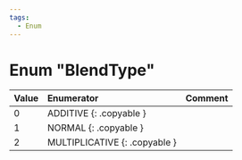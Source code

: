 ```yaml
---
tags:
  - Enum
---
```

# Enum "BlendType"
|Value|Enumerator|Comment|
|:--|:--|:--|
|0 |ADDITIVE {: .copyable } |  |
|1 |NORMAL {: .copyable } |  |
|2 |MULTIPLICATIVE {: .copyable } |  |
